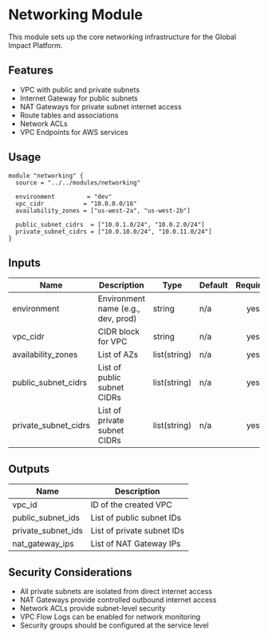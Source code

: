 # Networking Module

This module sets up the core networking infrastructure for the Global Impact Platform.

## Features

- VPC with public and private subnets
- Internet Gateway for public subnets
- NAT Gateways for private subnet internet access
- Route tables and associations
- Network ACLs
- VPC Endpoints for AWS services

## Usage

```hcl
module "networking" {
  source = "../../modules/networking"

  environment         = "dev"
  vpc_cidr           = "10.0.0.0/16"
  availability_zones = ["us-west-2a", "us-west-2b"]
  
  public_subnet_cidrs  = ["10.0.1.0/24", "10.0.2.0/24"]
  private_subnet_cidrs = ["10.0.10.0/24", "10.0.11.0/24"]
}
```

## Inputs

| Name | Description | Type | Default | Required |
|------|-------------|------|---------|:--------:|
| environment | Environment name (e.g., dev, prod) | string | n/a | yes |
| vpc_cidr | CIDR block for VPC | string | n/a | yes |
| availability_zones | List of AZs | list(string) | n/a | yes |
| public_subnet_cidrs | List of public subnet CIDRs | list(string) | n/a | yes |
| private_subnet_cidrs | List of private subnet CIDRs | list(string) | n/a | yes |

## Outputs

| Name | Description |
|------|-------------|
| vpc_id | ID of the created VPC |
| public_subnet_ids | List of public subnet IDs |
| private_subnet_ids | List of private subnet IDs |
| nat_gateway_ips | List of NAT Gateway IPs |

## Security Considerations

- All private subnets are isolated from direct internet access
- NAT Gateways provide controlled outbound internet access
- Network ACLs provide subnet-level security
- VPC Flow Logs can be enabled for network monitoring
- Security groups should be configured at the service level